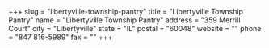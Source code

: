 +++
slug = "libertyville-township-pantry"
title = "Libertyville Township Pantry"
name = "Libertyville Township Pantry"
address = "359 Merrill Court"
city = "Libertyville"
state = "IL"
postal = "60048"
website = ""
phone = "847 816-5989"
fax = ""
+++
